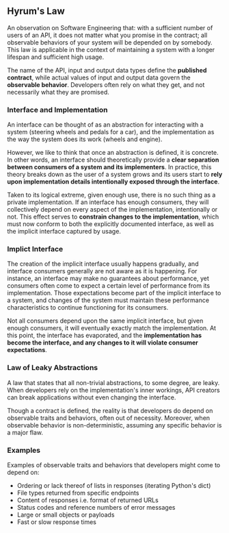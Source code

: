 ## Hyrum's Law

An observation on Software Engineering that: with a sufficient number of users of an API, it does not matter what you promise in the contract; all observable behaviors of your system will be depended on by somebody. This law is applicable in the context of maintaining a system with a longer lifespan and sufficient high usage.

The name of the API, input and output data types define the **published contract**, while actual values of input and output data govern the **observable behavior**. Developers often rely on what they get, and not necessarily what they are promised.

### Interface and Implementation

An interface can be thought of as an abstraction for interacting with a system (steering wheels and pedals for a car), and the implementation as the way the system does its work (wheels and engine).

However, we like to think that once an abstraction is defined, it is concrete. In other words, an interface should theoretically provide a **clear separation between consumers of a system and its implementers**. In practice, this theory breaks down as the user of a system grows and its users start to **rely upon implementation details intentionally exposed through the interface**.

Taken to its logical extreme, given enough use, there is no such thing as a private implementation. If an interface has enough consumers, they will collectively depend on every aspect of the implementation, intentionally or not. This effect serves to **constrain changes to the implementation**, which must now conform to both the explicitly documented interface, as well as the implicit interface captured by usage.

### Implict Interface

The creation of the implicit interface usually happens gradually, and interface consumers generally are not aware as it is happening. For instance, an interface may make no guarantees about performance, yet consumers often come to expect a certain level of performance from its implementation. Those expectations become part of the implicit interface to a system, and changes of the system must maintain these performance characteristics to continue functioning for its consumers.

Not all consumers depend upon the same implicit interface, but given enough consumers, it will eventually exactly match the implementation. At this point, the interface has evaporated, and the **implementation has become the interface, and any changes to it will violate consumer expectations**.

### Law of Leaky Abstractions

A law that states that all non-trivial abstractions, to some degree, are leaky. When developers rely on the implementation's inner workings, API creators can break applications without even changing the interface.

Though a contract is defined, the reality is that developers do depend on observable traits and behaviors, often out of necessity. Moreover, when observable behavior is non-deterministic, assuming any specific behavior is a major flaw.

### Examples

Examples of observable traits and behaviors that developers might come to depend on:

- Ordering or lack thereof of lists in responses (iterating Python's dict)
- File types returned from specific endpoints
- Content of responses i.e. format of returned URLs
- Status codes and reference numbers of error messages
- Large or small objects or payloads
- Fast or slow response times
